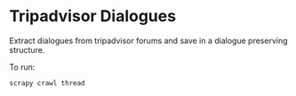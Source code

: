 # Tripadvisor Dialogues

Extract dialogues from tripadvisor forums and save in a dialogue preserving structure.

To run:
```sh
scrapy crawl thread
```
